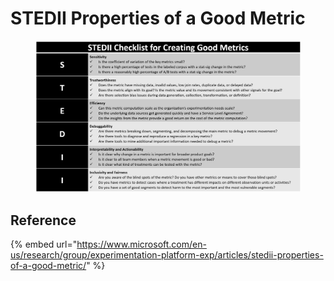 # STEDII Properties of a Good Metric

<figure><img src=".gitbook/assets/image (3).png" alt=""><figcaption></figcaption></figure>

## Reference

{% embed url="https://www.microsoft.com/en-us/research/group/experimentation-platform-exp/articles/stedii-properties-of-a-good-metric/" %}
